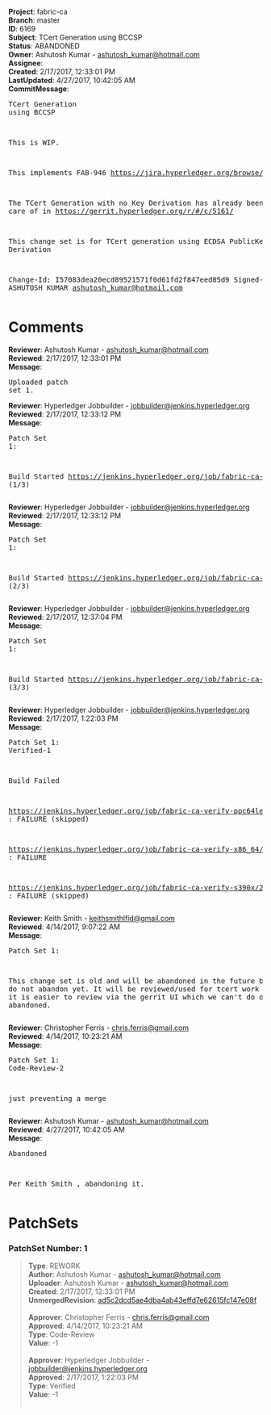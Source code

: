 <strong>Project</strong>: fabric-ca<br><strong>Branch</strong>: master<br><strong>ID</strong>: 6169<br><strong>Subject</strong>: TCert Generation using BCCSP<br><strong>Status</strong>: ABANDONED<br><strong>Owner</strong>: Ashutosh Kumar - ashutosh_kumar@hotmail.com<br><strong>Assignee</strong>:<br><strong>Created</strong>: 2/17/2017, 12:33:01 PM<br><strong>LastUpdated</strong>: 4/27/2017, 10:42:05 AM<br><strong>CommitMessage</strong>:<br><pre>TCert Generation using BCCSP

This is WIP.

This implements FAB-946
https://jira.hyperledger.org/browse/FAB-946

The TCert Generation with no Key Derivation
has already been taken care of in
https://gerrit.hyperledger.org/r/#/c/5161/

This change set is for TCert generation using
ECDSA PublicKey Key Derivation

Change-Id: I57083dea20ecd89521571f0d61fd2f847eed85d9
Signed-off-by: ASHUTOSH KUMAR <ashutosh_kumar@hotmail.com>
</pre><h1>Comments</h1><strong>Reviewer</strong>: Ashutosh Kumar - ashutosh_kumar@hotmail.com<br><strong>Reviewed</strong>: 2/17/2017, 12:33:01 PM<br><strong>Message</strong>: <pre>Uploaded patch set 1.</pre><strong>Reviewer</strong>: Hyperledger Jobbuilder - jobbuilder@jenkins.hyperledger.org<br><strong>Reviewed</strong>: 2/17/2017, 12:33:12 PM<br><strong>Message</strong>: <pre>Patch Set 1:

Build Started https://jenkins.hyperledger.org/job/fabric-ca-verify-ppc64le/207/ (1/3)</pre><strong>Reviewer</strong>: Hyperledger Jobbuilder - jobbuilder@jenkins.hyperledger.org<br><strong>Reviewed</strong>: 2/17/2017, 12:33:12 PM<br><strong>Message</strong>: <pre>Patch Set 1:

Build Started https://jenkins.hyperledger.org/job/fabric-ca-verify-s390x/211/ (2/3)</pre><strong>Reviewer</strong>: Hyperledger Jobbuilder - jobbuilder@jenkins.hyperledger.org<br><strong>Reviewed</strong>: 2/17/2017, 12:37:04 PM<br><strong>Message</strong>: <pre>Patch Set 1:

Build Started https://jenkins.hyperledger.org/job/fabric-ca-verify-x86_64/208/ (3/3)</pre><strong>Reviewer</strong>: Hyperledger Jobbuilder - jobbuilder@jenkins.hyperledger.org<br><strong>Reviewed</strong>: 2/17/2017, 1:22:03 PM<br><strong>Message</strong>: <pre>Patch Set 1: Verified-1

Build Failed 

https://jenkins.hyperledger.org/job/fabric-ca-verify-ppc64le/207/ : FAILURE (skipped)

https://jenkins.hyperledger.org/job/fabric-ca-verify-x86_64/208/ : FAILURE

https://jenkins.hyperledger.org/job/fabric-ca-verify-s390x/211/ : FAILURE (skipped)</pre><strong>Reviewer</strong>: Keith Smith - keithsmithlfid@gmail.com<br><strong>Reviewed</strong>: 4/14/2017, 9:07:22 AM<br><strong>Message</strong>: <pre>Patch Set 1:

This change set is old and will be abandoned in the future but please do not abandon yet.  It will be reviewed/used for tcert work in v1.1 and it is easier to review via the gerrit UI which we can't do once it is abandoned.</pre><strong>Reviewer</strong>: Christopher Ferris - chris.ferris@gmail.com<br><strong>Reviewed</strong>: 4/14/2017, 10:23:21 AM<br><strong>Message</strong>: <pre>Patch Set 1: Code-Review-2

just preventing a merge</pre><strong>Reviewer</strong>: Ashutosh Kumar - ashutosh_kumar@hotmail.com<br><strong>Reviewed</strong>: 4/27/2017, 10:42:05 AM<br><strong>Message</strong>: <pre>Abandoned

Per Keith Smith , abandoning it.</pre><h1>PatchSets</h1><h3>PatchSet Number: 1</h3><blockquote><strong>Type</strong>: REWORK<br><strong>Author</strong>: Ashutosh Kumar - ashutosh_kumar@hotmail.com<br><strong>Uploader</strong>: Ashutosh Kumar - ashutosh_kumar@hotmail.com<br><strong>Created</strong>: 2/17/2017, 12:33:01 PM<br><strong>UnmergedRevision</strong>: [ad5c2dcd5ae4dba4ab43effd7e62615fc147e08f](https://github.com/hyperledger-gerrit-archive/fabric-ca/commit/ad5c2dcd5ae4dba4ab43effd7e62615fc147e08f)<br><br><strong>Approver</strong>: Christopher Ferris - chris.ferris@gmail.com<br><strong>Approved</strong>: 4/14/2017, 10:23:21 AM<br><strong>Type</strong>: Code-Review<br><strong>Value</strong>: -1<br><br><strong>Approver</strong>: Hyperledger Jobbuilder - jobbuilder@jenkins.hyperledger.org<br><strong>Approved</strong>: 2/17/2017, 1:22:03 PM<br><strong>Type</strong>: Verified<br><strong>Value</strong>: -1<br><br></blockquote>
